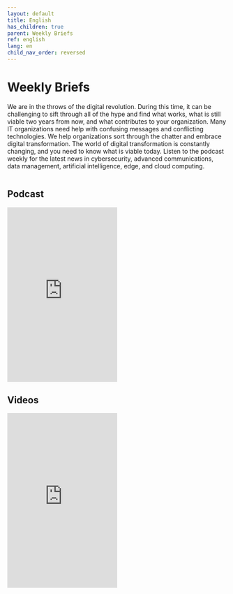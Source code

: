 ```yaml
---
layout: default
title: English
has_children: true
parent: Weekly Briefs
ref: english
lang: en
child_nav_order: reversed
---
```


# Weekly Briefs

We are in the throws of the digital revolution. During this time, it can be challenging to sift through all of the hype and find what works, what is still viable two years from now, and what contributes to your organization. Many IT organizations need help with confusing messages and conflicting technologies. We help organizations sort through the chatter and embrace digital transformation. The world of digital transformation is constantly changing, and you need to know what is viable today.  Listen to the podcast weekly for the latest news in cybersecurity, advanced communications, data management, artificial intelligence, edge, and cloud computing.

  <div class="column">
    <h2>Podcast</h2>
    <iframe width="50%" height="400" frameborder="no" scrolling="no" seamless src="https://share.transistor.fm/e/embracing-digital-this-week/playlist"></iframe>
  </div>
  <div class="column">
    <h2>Videos</h2>
    <iframe width="50%" height="400" src="https://www.youtube.com/embed/videoseries?list=PLj-81kG3zG5Ztc-Qinloap5jcSY8n6x-X" title="YouTube video player" frameborder="0" allow="accelerometer; autoplay; clipboard-write; encrypted-media; gyroscope; picture-in-picture; web-share" allowfullscreen></iframe>
  </div>
